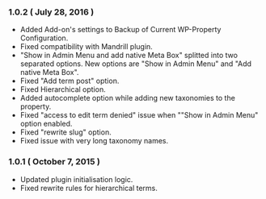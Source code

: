 ### 1.0.2 ( July 28, 2016 )
* Added Add-on's settings to Backup of Current WP-Property Configuration.
* Fixed compatibility with Mandrill plugin.
* "Show in Admin Menu and add native Meta Box" splitted into two separated options. New options are "Show in Admin Menu" and "Add native Meta Box".
* Fixed "Add term post" option.
* Fixed Hierarchical option.
* Added autocomplete option while adding new taxonomies to the property.
* Fixed "access to edit term denied" issue when ""Show in Admin Menu" option enabled.
* Fixed "rewrite slug" option.
* Fixed issue with very long taxonomy names.

### 1.0.1 ( October 7, 2015 )
* Updated plugin initialisation logic.
* Fixed rewrite rules for hierarchical terms.